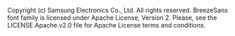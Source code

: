 Copyright (c) Samsung Electronics Co., Ltd. All rights reserved.
BreezeSans font family is licensed under Apache License, Version 2.
Please, see the LICENSE.Apache.v2.0 file for Apache License terms and conditions. 